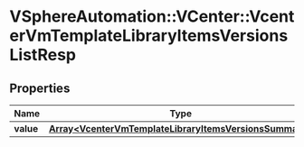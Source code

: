 # VSphereAutomation::VCenter::VcenterVmTemplateLibraryItemsVersionsListResp

## Properties
Name | Type | Description | Notes
------------ | ------------- | ------------- | -------------
**value** | [**Array&lt;VcenterVmTemplateLibraryItemsVersionsSummary&gt;**](VcenterVmTemplateLibraryItemsVersionsSummary.md) |  | 


